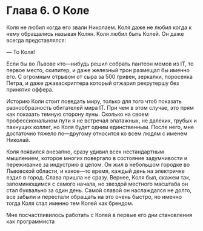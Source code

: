 # Глава 6. О Коле

Коля не любил когда его звали Николаем. Коля даже не любил когда к нему обращались называя Колян. Коля любил быть Колей. Он даже всегда представлялся:

— То Коля!

Если бы во Львове кто—нибудь решил собрать пантеон мемов из IT, то первое место, скипитер, и даже железный трон размещал бы именно его. С огромным отрывом от сыра за 500 гривен, зеркалки, поросенка Петра, и даже джаваскриптера который отжарил рекрутершу без принятия оффера. 

Историю Коли стоит поведать миру, только для того чтоб показать разнообразность обитателей мира IT. При чем в этом случае, это прям как показать темную сторону луны. Сколько на своем профессиональном пути я не встречал эпатажных, не далеких, грубых и пахнущих коллег, но Коля будет одним единственным. После него, мне достаточно тяжело по—другому относится ко всем людям с именем Николай.

Коля появился внезапно, сразу удивил всех нестандартным мышлением, которое многих повергало в состояние задумчивости и переживание за индустрию в целом. Он жил в небольшом городке во Львовской области, и какое—то время, каждый день на электричке ездил в город. Слава пришла не сразу. Вернее, Коля был, скажем так, запоминющимся с самого начала, но звездой местного масштаба он стал буквально за один день. Самой славой он наслаждался не долго, все забыли и перестали обращать на это очень быстро, но именно тогда Коля стал именно тем Колей как брендом. 

Мне посчастливилось работать с Колей в первые его дни становления как программиста